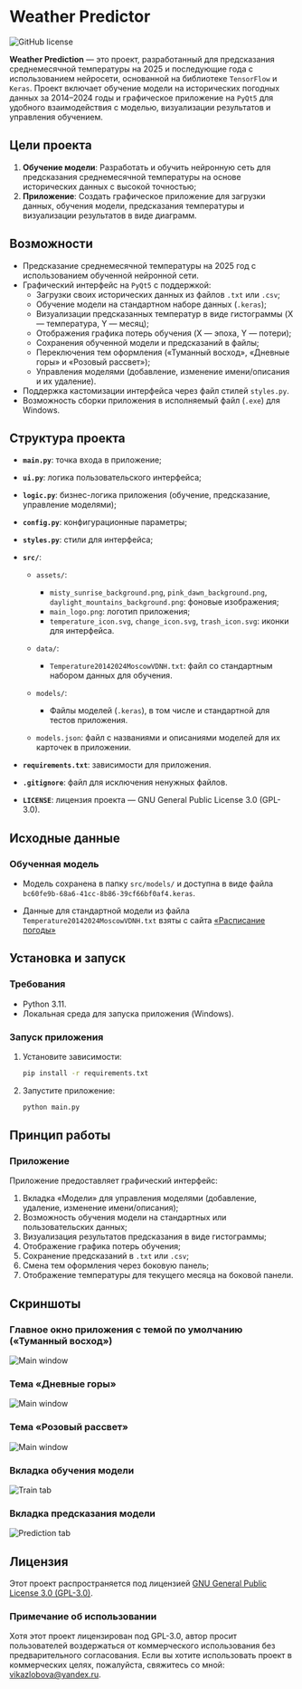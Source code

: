 # Weather Predictor

![GitHub license](https://img.shields.io/github//license/VitalinaZlo/Trajectory-future2024_Weather_predictor)

**Weather Prediction** — это проект, разработанный для предсказания среднемесячной температуры на 2025 и последующие года с использованием нейросети, основанной на библиотеке `TensorFlow` и `Keras`. Проект включает обучение модели на исторических погодных данных за 2014–2024 годы и графическое приложение на `PyQt5` для удобного взаимодействия с моделью, визуализации результатов и управления обучением.


## Цели проекта
1. **Обучение модели**: Разработать и обучить нейронную сеть для предсказания среднемесячной температуры на основе исторических данных с высокой точностью;
2. **Приложение**: Создать графическое приложение для загрузки данных, обучения модели, предсказания температуры и визуализации результатов в виде диаграмм.


## Возможности
- Предсказание среднемесячной температуры на 2025 год с использованием обученной нейронной сети.
- Графический интерфейс на `PyQt5` с поддержкой:
  - Загрузки своих исторических данных из файлов `.txt` или `.csv`;
  - Обучение модели на стандартном наборе данных (`.keras`);
  - Визуализации предсказанных температур в виде гистограммы (X — температура, Y — месяц);
  - Отображения графика потерь обучения (X — эпоха, Y — потери);
  - Сохранения обученной модели и предсказаний в файлы;
  - Переключения тем оформления («Туманный восход», «Дневные горы» и «Розовый рассвет»);
  - Управления моделями (добавление, изменение имени/описания и их удаление).
- Поддержка кастомизации интерфейса через файл стилей `styles.py`.
- Возможность сборки приложения в исполняемый файл (`.exe`) для Windows.

## Структура проекта

- **`main.py`**: точка входа в приложение;
- **`ui.py`**: логика пользовательского интерфейса;
- **`logic.py`**: бизнес-логика приложения (обучение, предсказание, управление моделями);
- **`config.py`**: конфигурационные параметры;
- **`styles.py`**: стили для интерфейса;

- **`src/`**:

  - `assets/`:
    - `misty_sunrise_background.png`, `pink_dawn_background.png`, `daylight_mountains_background.png`: фоновые изображения;
    - `main_logo.png`: логотип приложения;
    - `temperature_icon.svg`, `change_icon.svg`, `trash_icon.svg`: иконки для интерфейса.

  - `data/`:
    - `Temperature20142024MoscowVDNH.txt`: файл со стандартным набором данных для обучения.

  - `models/`:
    - Файлы моделей (`.keras`), в том числе и стандартной для тестов приложения.

  - `models.json`: файл с названиями и описаниями моделей для их карточек в приложении.

- **`requirements.txt`**: зависимости для приложения.
- **`.gitignore`**: файл для исключения ненужных файлов.
- **`LICENSE`**: лицензия проекта — GNU General Public License 3.0 (GPL-3.0).


## Исходные данные

### Обученная модель
- Модель сохранена в папку `src/models/` и доступна в виде файла `bc60fe9b-68a6-41cc-8b86-39cf66bf0af4.keras`.

- Данные для стандартной модели из файла `Temperature20142024MoscowVDNH.txt` взяты с сайта [«Расписание погоды»](rp5.ru)

## Установка и запуск

### Требования
- Python 3.11.
- Локальная среда для запуска приложения (Windows).

### Запуск приложения
1. Установите зависимости:
    ```bash
    pip install -r requirements.txt
    ```
2. Запустите приложение:
    ```bash
    python main.py
    ```


## Принцип работы

### Приложение
Приложение предоставляет графический интерфейс:
1. Вкладка «Модели» для управления моделями (добавление, удаление, изменение имени/описания);
2. Возможность обучения модели на стандартных или пользовательских данных;
3. Визуализация результатов предсказания в виде гистограммы;
4. Отображение графика потерь обучения;
5. Сохранение предсказаний в `.txt` или `.csv`;
6. Смена тем оформления через боковую панель;
7. Отображение температуры для текущего месяца на боковой панели.

## Скриншоты

### Главное окно приложения с темой по умолчанию («Туманный восход»)
![Main window](screenshots/main_window_1.png)

### Тема «Дневные горы»
![Main window](screenshots/main_window_2.png)

### Тема «Розовый рассвет»
![Main window](screenshots/main_window_3.png)

### Вкладка обучения модели
![Train tab](screenshots/train_tab.png)

### Вкладка предсказания модели
![Prediction tab](screenshots/prediction_tab.png)

## Лицензия
Этот проект распространяется под лицензией [GNU General Public License 3.0 (GPL-3.0)](LICENSE).

### Примечание об использовании
Хотя этот проект лицензирован под GPL-3.0, автор просит пользователей воздержаться от коммерческого использования без предварительного согласования. Если вы хотите использовать проект в коммерческих целях, пожалуйста, свяжитесь со мной: <vikazlobova@yandex.ru>.